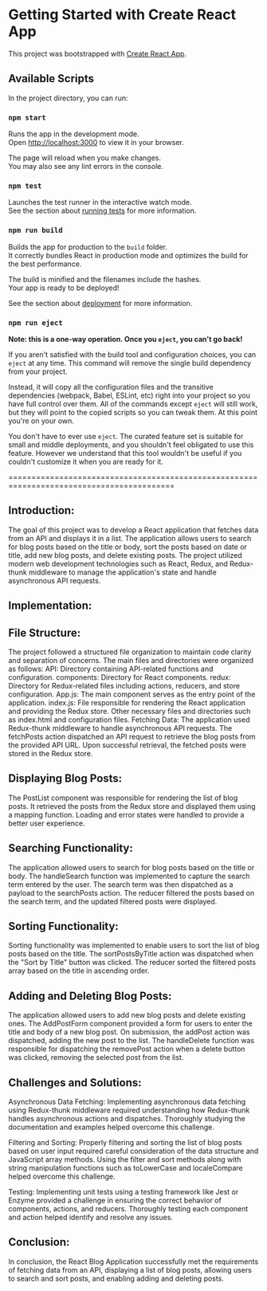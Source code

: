 # Getting Started with Create React App

This project was bootstrapped with [Create React App](https://github.com/facebook/create-react-app).

## Available Scripts

In the project directory, you can run:

### `npm start`

Runs the app in the development mode.\
Open [http://localhost:3000](http://localhost:3000) to view it in your browser.

The page will reload when you make changes.\
You may also see any lint errors in the console.

### `npm test`

Launches the test runner in the interactive watch mode.\
See the section about [running tests](https://facebook.github.io/create-react-app/docs/running-tests) for more information.

### `npm run build`

Builds the app for production to the `build` folder.\
It correctly bundles React in production mode and optimizes the build for the best performance.

The build is minified and the filenames include the hashes.\
Your app is ready to be deployed!

See the section about [deployment](https://facebook.github.io/create-react-app/docs/deployment) for more information.

### `npm run eject`

**Note: this is a one-way operation. Once you `eject`, you can't go back!**

If you aren't satisfied with the build tool and configuration choices, you can `eject` at any time. This command will remove the single build dependency from your project.

Instead, it will copy all the configuration files and the transitive dependencies (webpack, Babel, ESLint, etc) right into your project so you have full control over them. All of the commands except `eject` will still work, but they will point to the copied scripts so you can tweak them. At this point you're on your own.

You don't have to ever use `eject`. The curated feature set is suitable for small and middle deployments, and you shouldn't feel obligated to use this feature. However we understand that this tool wouldn't be useful if you couldn't customize it when you are ready for it.

==========================================================================================

## Introduction:
The goal of this project was to develop a React application that fetches data from an API and displays it in a list. The application allows users to search for blog posts based on the title or body, sort the posts based on date or title, add new blog posts, and delete existing posts. The project utilized modern web development technologies such as React, Redux, and Redux-thunk middleware to manage the application's state and handle asynchronous API requests.

## Implementation:

## File Structure:
The project followed a structured file organization to maintain code clarity and separation of concerns. The main files and directories were organized as follows:
API: Directory containing API-related functions and configuration.
components: Directory for React components.
redux: Directory for Redux-related files including actions, reducers, and store configuration.
App.js: The main component serves as the entry point of the application.
index.js: File responsible for rendering the React application and providing the Redux store.
Other necessary files and directories such as index.html and configuration files.
Fetching Data:
The application used Redux-thunk middleware to handle asynchronous API requests. The fetchPosts action dispatched an API request to retrieve the blog posts from the provided API URL. Upon successful retrieval, the fetched posts were stored in the Redux store.

## Displaying Blog Posts:
The PostList component was responsible for rendering the list of blog posts. It retrieved the posts from the Redux store and displayed them using a mapping function. Loading and error states were handled to provide a better user experience.

## Searching Functionality:
The application allowed users to search for blog posts based on the title or body. The handleSearch function was implemented to capture the search term entered by the user. The search term was then dispatched as a payload to the searchPosts action. The reducer filtered the posts based on the search term, and the updated filtered posts were displayed.

## Sorting Functionality:
Sorting functionality was implemented to enable users to sort the list of blog posts based on the title. The sortPostsByTitle action was dispatched when the "Sort by Title" button was clicked. The reducer sorted the filtered posts array based on the title in ascending order.

## Adding and Deleting Blog Posts:
The application allowed users to add new blog posts and delete existing ones. The AddPostForm component provided a form for users to enter the title and body of a new blog post. On submission, the addPost action was dispatched, adding the new post to the list. The handleDelete function was responsible for dispatching the removePost action when a delete button was clicked, removing the selected post from the list.

## Challenges and Solutions:

Asynchronous Data Fetching: Implementing asynchronous data fetching using Redux-thunk middleware required understanding how Redux-thunk handles asynchronous actions and dispatches. Thoroughly studying the documentation and examples helped overcome this challenge.

Filtering and Sorting: Properly filtering and sorting the list of blog posts based on user input required careful consideration of the data structure and JavaScript array methods. Using the filter and sort methods along with string manipulation functions such as toLowerCase and localeCompare helped overcome this challenge.

Testing: Implementing unit tests using a testing framework like Jest or Enzyme provided a challenge in ensuring the correct behavior of components, actions, and reducers. Thoroughly testing each component and action helped identify and resolve any issues.

## Conclusion:
In conclusion, the React Blog Application successfully met the requirements of fetching data from an API, displaying a list of blog posts, allowing users to search and sort posts, and enabling adding and deleting posts.


